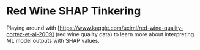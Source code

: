 # Red Wine SHAP Tinkering
Playing around with [https://www.kaggle.com/uciml/red-wine-quality-cortez-et-al-2009] (red wine quality data) to learn more about interpreting ML model outputs with SHAP values.

